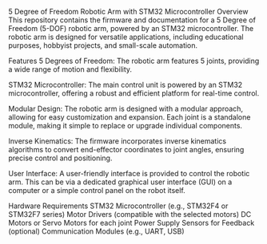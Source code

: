 5 Degree of Freedom Robotic Arm with STM32 Microcontroller
Overview
This repository contains the firmware and documentation for a 5 Degree of Freedom (5-DOF) robotic arm, powered by an STM32 microcontroller. The robotic arm is designed for versatile applications, including educational purposes, hobbyist projects, and small-scale automation.


Features
5 Degrees of Freedom: The robotic arm features 5 joints, providing a wide range of motion and flexibility.

STM32 Microcontroller: The main control unit is powered by an STM32 microcontroller, offering a robust and efficient platform for real-time control.

Modular Design: The robotic arm is designed with a modular approach, allowing for easy customization and expansion. Each joint is a standalone module, making it simple to replace or upgrade individual components.

Inverse Kinematics: The firmware incorporates inverse kinematics algorithms to convert end-effector coordinates to joint angles, ensuring precise control and positioning.

User Interface: A user-friendly interface is provided to control the robotic arm. This can be via a dedicated graphical user interface (GUI) on a computer or a simple control panel on the robot itself.

Hardware Requirements
STM32 Microcontroller (e.g., STM32F4 or STM32F7 series)
Motor Drivers (compatible with the selected motors)
DC Motors or Servo Motors for each joint
Power Supply
Sensors for Feedback (optional)
Communication Modules (e.g., UART, USB)
